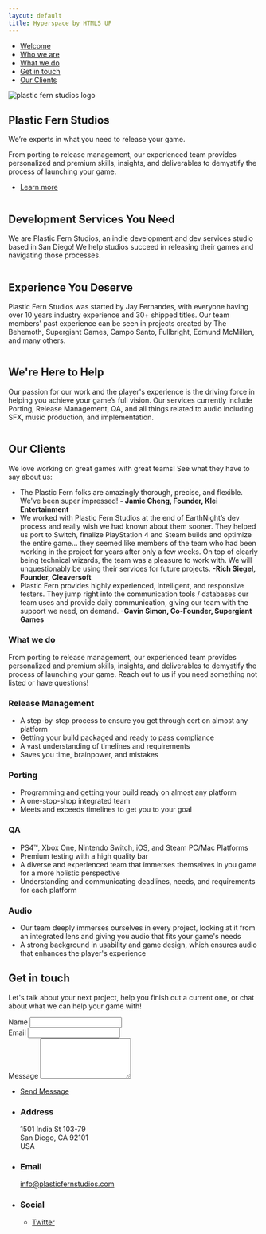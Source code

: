```yaml
---
layout: default
title: Hyperspace by HTML5 UP
---
```


<!-- Sidebar -->
<section id="sidebar">
	<div class="inner">
		<nav>
			<ul>
				<li><a href="#intro">Welcome</a></li>
				<li><a href="#one">Who we are</a></li>
				<li><a href="#two">What we do</a></li>
				<li><a href="#three">Get in touch</a></li>
				<li><a href="#four">Our Clients</a></li>
			</ul>
		</nav>
	</div>
</section>

<!-- Wrapper -->
<div id="wrapper">

<!-- Intro -->
<section id="intro" class="wrapper style1 fullscreen fade-up">
	<div class="inner">
		<a><img src="images/logo.png" alt="plastic fern studios logo" data-position="center center" /></a>
		<h1>Plastic Fern Studios</h1>
		<p>We’re experts in what you need to release your game.</p>
		<p></p>
		<p>From porting to release management, our experienced team provides personalized and premium skills, insights, and deliverables to demystify the process of launching your game.
</p>
		<ul class="actions">
			<li><a href="#one" class="button scrolly">Learn more</a></li>
		</ul>
	</div>
</section>

<!-- One -->
<section id="one" class="wrapper style2 spotlights">
	<section>
		<a><img src="images/pic01.jpg" alt="" data-position="center center" /></a>
		<div class="content">
			<div class="inner">
				<h2>Development Services You Need</h2>
				<p>We are Plastic Fern Studios, an indie development and dev services studio based in San Diego! We help studios succeed in releasing their games and navigating those processes.</p>
			</div>
		</div>
	</section>
	<section>
		<a><img src="images/pic02.jpg" alt="" data-position="top center" /></a>
		<div class="content">
			<div class="inner">
				<h2>Experience You Deserve</h2>
				<p>Plastic Fern Studios was started by Jay Fernandes, with everyone having over 10 years industry experience and 30+ shipped titles. Our team members' past experience can be seen in projects created by The Behemoth, Supergiant Games, Campo Santo, Fullbright, Edmund McMillen, and many others.</p>
			</div>
		</div>
	</section>
	<section>
		<a><img src="images/pic03.jpg" alt="" data-position="25% 25%" /></a>
		<div class="content">
			<div class="inner">
				<h2>We're Here to Help</h2>
				<p>Our passion for our work and the player's experience is the driving force in helping you achieve your game’s full vision. Our services currently include Porting, Release Management, QA, and all things related to audio including SFX, music production, and implementation.</p>
			</div>
		</div>
	</section>
	<section id="four" class="wrapper style2 spotlights">
	<section>
		<a><img src="images/PreviousGamesweWorkedOn.jpg" alt="" data-position="25% 25%" /></a>
		<div class="content">
			<div class="inner">
				<h2>Our Clients</h2>
				<p>We love working on great games with great teams! See what they have to say about us: </p>
				<ul>
				<li>The Plastic Fern folks are amazingly thorough, precise, and flexible. We've been super impressed! <b>- Jamie Cheng, Founder, Klei Entertainment</b></li>
					<li>We worked with Plastic Fern Studios at the end of EarthNight’s dev process and really wish we had known about them sooner. They helped us port to Switch, finalize PlayStation 4 and Steam builds and optimize the entire game... they seemed like members of the team who had been working in the project for years after only a few weeks. On top of clearly being technical wizards, the team was a pleasure to work with. We will unquestionably be using their services for future projects. <b>-Rich Siegel, Founder, Cleaversoft</b>
</li>
					<li>Plastic Fern provides highly experienced, intelligent, and responsive testers.  They jump right into the communication tools / databases our team uses and provide daily communication, giving our team with the support we need, on demand. <b>-Gavin Simon, Co-Founder, Supergiant Games</b></li>
				</ul>
			</div>
		</div>
	</section>
</section>

<!-- Two -->
<section id="two" class="wrapper style3 fade-up">
	<div class="inner">
		<h1>What we do</h1>
		<p>From porting to release management, our experienced team provides personalized and premium skills, insights, and deliverables to demystify the process of launching your game. Reach out to us if you need something not listed or have questions!</p>
		<div class="features">
			<section>
				<span class="icon major fa-flag checkered"></span>
				<h3>Release Management</h3>
				<ul>
				<li>A step-by-step process to ensure you get through cert on almost any platform</li>
					<li>Getting your build packaged and ready to pass compliance</li>
					<li>A vast understanding of timelines and requirements</li>
					<li>Saves you time, brainpower, and mistakes</li>
				</ul>
			</section>
			<section>
				<span class="icon major fa-gamepad"></span>
				<h3>Porting</h3>
				<ul>
					<li>Programming and getting your build ready on almost any platform</li>
					<li>A one-stop-shop integrated team</li>
					<li>Meets and exceeds timelines to get you to your goal</li>
				</ul>
			</section>
			<section>
				<span class="icon major fa-bug"></span>
				<h3>QA</h3>
				<ul>
					<li>PS4™, Xbox One, Nintendo Switch, iOS, and Steam PC/Mac Platforms</li>
					<li>Premium testing with a high quality bar</li>
					<li>A diverse and experienced team that immerses themselves in you game for a more holistic perspective</li>
					<li>Understanding and communicating deadlines, needs, and requirements for each platform</li>
				</ul>
			</section>
			<section>
				<span class="icon major fa-headphones"></span>
				<h3>Audio</h3>
				<ul>
					<li>Our team deeply immerses ourselves in every project, looking at it from an integrated lens and giving you audio that fits your game's needs</li>
					<li>A strong background in usability and game design, which ensures audio that enhances the player's experience</li>
				</ul>
			</section>
		</div>
	</div>
</section>

<!-- Three -->
<section id="three" class="wrapper style1 fade-up">
	<div class="inner">
		<h2>Get in touch</h2>
		<p>Let's talk about your next project, help you finish out a current one, or chat about what we can help your game with!</p>
		<div class="split style1">
			<section>
				<form method="post" action="https://formspree.io/info@plasticfernstudios.com">
					<div class="field half first">
						<label for="name">Name</label>
						<input type="text" name="name" id="name" />
					</div>
					<div class="field half">
						<label for="email">Email</label>
						<input type="text" name="email" id="email" />
					</div>
					<div class="field">
						<label for="message">Message</label>
						<textarea name="message" id="message" rows="5"></textarea>
					</div>
					<ul class="actions">
						<li><a href="" class="button submit">Send Message</a></li>
					</ul>
				</form>
			</section>
			<section>
				<ul class="contact">
					<li>
						<h3>Address</h3>
						<span>1501 India St 103-79<br />
						San Diego, CA 92101<br />
						USA</span>
					</li>
					<li>
						<h3>Email</h3>
						<a href="mailto:info@plasticfernstudios.com">info@plasticfernstudios.com</a>
					</li>
					<li>
						<h3>Social</h3>
						<ul class="icons">
							<li><a href="https://www.twitter.com/jaymfernandes" class="fa-twitter"><span class="label">Twitter</span></a></li>
						</ul>
					</li>
				</ul>
			</section>
		</div>
	</div>
</section>
